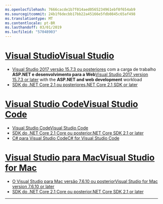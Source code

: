 ```yaml
---
ms.openlocfilehash: 7666cacde1b7f014aed0565234961ebf0f654ab9
ms.sourcegitcommit: 24b1f6decbb17bb22a45166e5fdb0845c65af498
ms.translationtype: MT
ms.contentlocale: pt-BR
ms.lasthandoff: 03/01/2019
ms.locfileid: "57048903"
---
```

# <a name="visual-studiotabvisual-studio"></a>[<span data-ttu-id="1e0fd-101">Visual Studio</span><span class="sxs-lookup"><span data-stu-id="1e0fd-101">Visual Studio</span></span>](#tab/visual-studio)

* <span data-ttu-id="1e0fd-102">[Visual Studio 2017 versão 15.7.3 ou posteriores](https://www.visualstudio.com/downloads/?utm_medium=microsoft&utm_source=docs.microsoft.com&utm_campaign=button+cta&utm_content=download+vs2017) com a carga de trabalho **ASP.NET e desenvolvimento para a Web**</span><span class="sxs-lookup"><span data-stu-id="1e0fd-102">[Visual Studio 2017 version 15.7.3 or later](https://www.visualstudio.com/downloads/?utm_medium=microsoft&utm_source=docs.microsoft.com&utm_campaign=button+cta&utm_content=download+vs2017) with the **ASP.NET and web development** workload</span></span>
* [<span data-ttu-id="1e0fd-103">SDK do .NET Core 2.1 ou posteriores</span><span class="sxs-lookup"><span data-stu-id="1e0fd-103">.NET Core 2.1 SDK or later</span></span>](https://www.microsoft.com/net/download/windows)

# <a name="visual-studio-codetabvisual-studio-code"></a>[<span data-ttu-id="1e0fd-104">Visual Studio Code</span><span class="sxs-lookup"><span data-stu-id="1e0fd-104">Visual Studio Code</span></span>](#tab/visual-studio-code)

* [<span data-ttu-id="1e0fd-105">Visual Studio Code</span><span class="sxs-lookup"><span data-stu-id="1e0fd-105">Visual Studio Code</span></span>](https://code.visualstudio.com/download)
* [<span data-ttu-id="1e0fd-106">SDK do .NET Core 2.1 Core ou posterior</span><span class="sxs-lookup"><span data-stu-id="1e0fd-106">.NET Core SDK 2.1 or later</span></span>](https://www.microsoft.com/net/download/all)
* [<span data-ttu-id="1e0fd-107">C# para Visual Studio Code</span><span class="sxs-lookup"><span data-stu-id="1e0fd-107">C# for Visual Studio Code</span></span>](https://marketplace.visualstudio.com/items?itemName=ms-vscode.csharp)

# <a name="visual-studio-for-mactabvisual-studio-mac"></a>[<span data-ttu-id="1e0fd-108">Visual Studio para Mac</span><span class="sxs-lookup"><span data-stu-id="1e0fd-108">Visual Studio for Mac</span></span>](#tab/visual-studio-mac)

* [<span data-ttu-id="1e0fd-109">O Visual Studio para Mac versão 7.6.10 ou posterior</span><span class="sxs-lookup"><span data-stu-id="1e0fd-109">Visual Studio for Mac version 7.6.10 or later</span></span>](https://www.visualstudio.com/downloads/)
* [<span data-ttu-id="1e0fd-110">SDK do .NET Core 2.1 Core ou posterior</span><span class="sxs-lookup"><span data-stu-id="1e0fd-110">.NET Core SDK 2.1 or later</span></span>](https://www.microsoft.com/net/download/all)

---